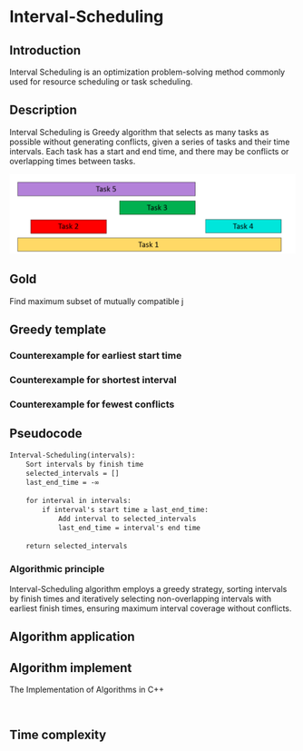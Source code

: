 # Interval-Scheduling

## Introduction
Interval Scheduling is an optimization problem-solving method commonly used for resource scheduling or task scheduling.

## Description
Interval Scheduling is Greedy algorithm that selects as many tasks as possible without generating conflicts, given a series of tasks and their time intervals. Each task has a start and end time, and there may be conflicts or overlapping times between tasks.

![Image Title](001.png)

## Gold
Find maximum subset of mutually compatible j

## Greedy template

### Counterexample for earliest start time

### Counterexample for shortest interval

### Counterexample for fewest conflicts

## Pseudocode

```
Interval-Scheduling(intervals):
    Sort intervals by finish time
    selected_intervals = []
    last_end_time = -∞

    for interval in intervals:
        if interval's start time ≥ last_end_time:
            Add interval to selected_intervals
            last_end_time = interval's end time

    return selected_intervals

```
### Algorithmic principle


Interval-Scheduling algorithm employs a greedy strategy, sorting intervals by finish times and iteratively selecting non-overlapping intervals with earliest finish times, ensuring maximum interval coverage without conflicts.


## Algorithm application



## Algorithm implement
The Implementation of Algorithms in C++
```


```

## Time complexity




